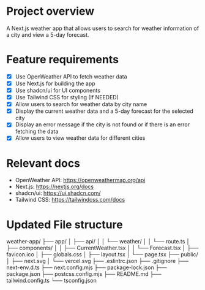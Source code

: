 # Project overview
A Next.js weather app that allows users to search for weather information of a city and view a 5-day forecast.

# Feature requirements
- [x] Use OpenWeather API to fetch weather data
- [x] Use Next.js for building the app
- [x] Use shadcn/ui for UI components
- [x] Use Tailwind CSS for styling (If NEEDED)
- [x] Allow users to search for weather data by city name
- [x] Display the current weather data and a 5-day forecast for the selected city
- [x] Display an error message if the city is not found or if there is an error fetching the data
- [x] Allow users to view weather data for different cities

# Relevant docs
- OpenWeather API: https://openweathermap.org/api
- Next.js: https://nextjs.org/docs
- shadcn/ui: https://ui.shadcn.com/
- Tailwind CSS: https://tailwindcss.com/docs

# Updated File structure
weather-app/
├── app/
│   ├── api/
│   │   └── weather/
│   │       └── route.ts
│   ├── components/
│   │   ├── CurrentWeather.tsx
│   │   └── Forecast.tsx
│   ├── favicon.ico
│   ├── globals.css
│   ├── layout.tsx
│   └── page.tsx
├── public/
│   ├── next.svg
│   └── vercel.svg
├── .eslintrc.json
├── .gitignore
├── next-env.d.ts
├── next.config.mjs
├── package-lock.json
├── package.json
├── postcss.config.mjs
├── README.md
├── tailwind.config.ts
└── tsconfig.json


